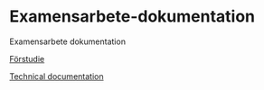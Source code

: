 # Examensarbete-dokumentation
Examensarbete dokumentation

[Förstudie](<Förstudie Examensarbete.pdf>)

[Technical documentation](<Technical documentation.pdf>)
